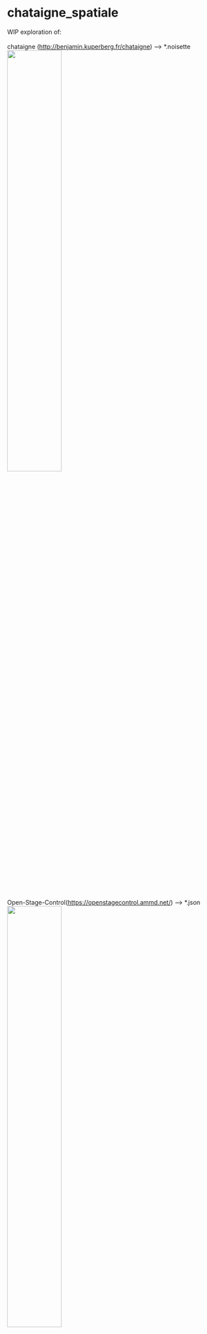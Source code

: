 # chataigne_spatiale
 WIP exploration of:\
\
chataigne (http://benjamin.kuperberg.fr/chataigne) --> *.noisette\
<img src="https://user-images.githubusercontent.com/3625655/117938092-f36b4000-b306-11eb-8299-176251e8b213.png" width="50%">


Open-Stage-Control(https://openstagecontrol.ammd.net/) --> *.json\
<img src="https://user-images.githubusercontent.com/3625655/117117331-b8f62600-ad8f-11eb-8ab2-588eb42b116a.png" width="50%">
<img src="https://user-images.githubusercontent.com/3625655/117154476-2ae46480-adbc-11eb-9979-6f24310feb0b.png" width="50%">


Blender(https://www.blender.org/) with AddRoutes(http://www.jpfep.net/pages/addroutes/) --> *.blend\
![old_blender-holophonix_animation](https://user-images.githubusercontent.com/3625655/117030296-c06dee80-acff-11eb-867e-792de90fc4b5.gif)
\
\
to control 3D positions/trajectories of objects (object-oriented audio) in live conditions\
with Holophonix audio processor (http://holophonix.xyz/) and its designer (http://holophonix.xyz/designer/).\
![Holophonix_designer-1 7_beta](https://user-images.githubusercontent.com/3625655/117127100-f52f8380-ad9b-11eb-8428-a68ca44ecd5d.gif)

